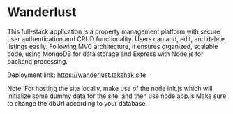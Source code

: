 # Wanderlust
This full-stack application is a property management platform with secure user authentication and CRUD functionality. Users can add, edit, and delete listings easily. Following MVC architecture, it ensures organized, scalable code, using MongoDB for data storage and Express with Node.js for backend processing.

Deployment link: https://wanderlust.takshak.site

Note:
For hosting the site locally, make use of the node init.js which will initialize some dummy data for the site, and then use node app.js 
Make sure to change the dbUrl according to your database.
